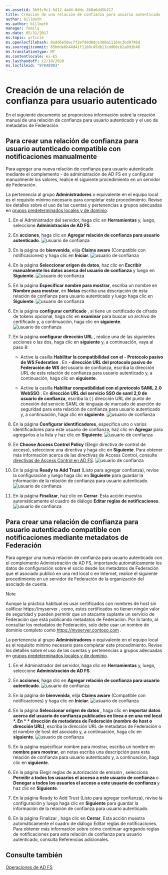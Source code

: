 ```yaml
---
ms.assetid: 5b9fc9c1-5d12-4ad4-8ddc-3b8a6d45b217
title: Creación de una relación de confianza para usuario autenticado
author: billmath
ms.author: billmath
manager: femila
ms.date: 05/31/2017
ms.topic: article
ms.openlocfilehash: 0add6e50ec7f2efd0d8dce380a11164c3bd9796d
ms.sourcegitcommit: 65b6de6b44d41f1180c45db11cdd60cb2a093b46
ms.translationtype: MT
ms.contentlocale: es-ES
ms.lasthandoff: 12/10/2020
ms.locfileid: "97048903"
---
```

# <a name="create-a-relying-party-trust"></a>Creación de una relación de confianza para usuario autenticado


En el siguiente documento se proporciona información sobre la creación manual de una relación de confianza para usuario autenticado y el uso de metadatos de Federación.

## <a name="to-create-a-claims-aware-relying-party-trust-manually"></a>Para crear una relación de confianza para usuario autenticado compatible con notificaciones manualmente

Para agregar una nueva relación de confianza para usuario autenticado mediante el complemento \- de administración de AD FS en y configurar manualmente los valores, realice el siguiente procedimiento en un servidor de Federación.

La pertenencia al grupo **Administradores** o equivalente en el equipo local es el requisito mínimo necesario para completar este procedimiento.  Revise los detalles sobre el uso de las cuentas y pertenencias a grupos adecuadas en [grupos predeterminados locales y de dominio](https://go.microsoft.com/fwlink/?LinkId=83477).

1. En el Administrador del servidor, haga clic en **Herramientas** y, luego, seleccione **Administración de AD FS**.

2.  En **acciones**, haga clic en **Agregar relación de confianza para usuario autenticado**.
![usuario de confianza](media/Create-a-Relying-Party-Trust/addtrust1.PNG)

3.  En la página de **bienvenida**, elija **Claims aware** (Compatible con notificaciones) y haga clic en **Iniciar**.
![usuario de confianza](media/Create-a-Relying-Party-Trust/addtrust2.PNG)

4.  En la página **Seleccionar origen de datos**, haz clic en **Escribir manualmente los datos acerca del usuario de confianza** y luego en **Siguiente**.
![usuario de confianza](media/Create-a-Relying-Party-Trust/addtrust3.PNG)

5.  En la página **Especificar nombre para mostrar**, escriba un nombre en **Nombre para mostrar**, en **Notas** escriba una descripción de esta relación de confianza para usuario autenticado y luego haga clic en **Siguiente**.
![usuario de confianza](media/Create-a-Relying-Party-Trust/addtrust4.PNG)

6. En la página **configurar certificado** , si tiene un certificado de cifrado de tokens opcional, haga clic en **examinar** para buscar un archivo de certificado y, a continuación, haga clic en **siguiente**.
![usuario de confianza](media/Create-a-Relying-Party-Trust/addtrust5.PNG)

7.  En la página **configurar dirección URL** , realice una de las siguientes acciones o las dos, haga clic en **siguiente** y, a continuación, vaya al paso 8:

    -   Active la casilla **Habilitar la compatibilidad con el \- Protocolo pasivo de WS Federation** . En **\- dirección URL del protocolo pasivo de Federación de WS** del usuario de confianza, escriba la dirección URL de esta relación de confianza para usuario autenticado y, a continuación, haga clic en **siguiente**.

    -   Active la casilla **Habilitar compatibilidad con el protocolo SAML 2.0 WebSSO** . En **dirección URL del servicio SSO de saml 2,0 de usuario de confianza**, escriba la \( \) dirección URL del punto de conexión del servicio SAML de lenguaje de marcado de aserción de seguridad para esta relación de confianza para usuario autenticado y, a continuación, haga clic en **siguiente**.
![usuario de confianza](media/Create-a-Relying-Party-Trust/addtrust6.PNG)

8. En la página **Configurar identificadores**, especifica uno o varios identificadores para este usuario de confianza, haz clic en **Agregar** para agregarlos a la lista y haz clic en **Siguiente**.
![usuario de confianza](media/Create-a-Relying-Party-Trust/addtrust8.PNG)

9.  En **Choose Access Control Policy** (Elegir directiva de control de acceso), seleccione una directiva y haga clic en **Siguiente**.  Para obtener más información acerca de las directivas de Access Control, consulte [directivas de Access Control en AD FS](Access-Control-Policies-in-AD-FS.md).
![usuario de confianza](media/Create-a-Relying-Party-Trust/addtrust9.PNG)

10. En la página **Ready to Add Trust** (Listo para agregar confianza), revise la configuración y luego haga clic en **Siguiente** para guardar la información de la relación de confianza para usuario autenticado.
   ![usuario de confianza](media/Create-a-Relying-Party-Trust/addtrust10.PNG)
11. En la página **Finalizar**, haz clic en **Cerrar**. Esta acción muestra automáticamente el cuadro de diálogo **Editar reglas de notificaciones**.
![usuario de confianza](media/Create-a-Relying-Party-Trust/addtrust11.PNG)

## <a name="to-create-a-claims-aware-relying-party-trust-using-federation-metadata"></a>Para crear una relación de confianza para usuario autenticado compatible con notificaciones mediante metadatos de Federación

Para agregar una nueva relación de confianza para usuario autenticado con el complemento Administración de AD FS, importando automáticamente los datos de configuración sobre el socio desde los metadatos de Federación que el asociado publicó en una red local o en Internet, realice el siguiente procedimiento en un servidor de Federación de la organización del asociado de cuenta.

>[!NOTE]
>Aunque la práctica habitual es usar certificados con nombres de host sin calificar https://myserver , como, estos certificados no tienen ningún valor de seguridad y pueden permitir que un atacante suplante un servicio de Federación que está publicando metadatos de Federación. Por lo tanto, al consultar los metadatos de Federación, solo debe usar un nombre de dominio completo como https://myserver.contoso.com .

La pertenencia al grupo **Administradores** o equivalente en el equipo local es el requisito mínimo necesario para completar este procedimiento.  Revise los detalles sobre el uso de las cuentas y pertenencias a grupos adecuadas en [grupos predeterminados locales y de dominio](https://go.microsoft.com/fwlink/?LinkId=83477).


1. En el Administrador del servidor, haga clic en **Herramientas** y, luego, seleccione **Administración de AD FS**.

2. En **acciones**, haga clic en **Agregar relación de confianza para usuario autenticado**.
   ![usuario de confianza](media/Create-a-Relying-Party-Trust/addtrust1.PNG)

3. En la página de **bienvenida**, elija **Claims aware** (Compatible con notificaciones) y haga clic en **Iniciar**.
   ![usuario de confianza](media/Create-a-Relying-Party-Trust/addtrust2.PNG)

4. En la página **Seleccionar origen de datos** , haga clic en <strong>importar datos acerca del usuario de confianza publicados en línea o en una red local *. En * * dirección de metadatos de Federación (nombre de host o dirección URL)</strong>, escriba la dirección URL de metadatos de Federación o el nombre de host del asociado y, a continuación, haga clic en **siguiente**.
   ![usuario de confianza](media/Create-a-Relying-Party-Trust/addtrust12.PNG)

5. En la página especificar nombre para mostrar, escriba un nombre en **nombre para mostrar**, en notas escriba una descripción para esta relación de confianza para usuario autenticado y, a continuación, haga clic en **siguiente**.

6. En la página Elegir reglas de autorización de emisión , selecciona **Permitir a todos los usuarios el acceso a este usuario de confianza** o **Denegar a todos los usuarios el acceso a este usuario de confianza** y haz clic en **Siguiente**.

7. En la página Ready to Add Trust (Listo para agregar confianza), revise la configuración y luego haga clic en **Siguiente** para guardar la información de la relación de confianza para usuario autenticado.

8. En la página Finalizar , haga clic en **Cerrar**. Esta acción muestra automáticamente el cuadro de diálogo Editar reglas de notificaciones. Para obtener más información sobre cómo continuar agregando reglas de notificaciones para esta relación de confianza para usuario autenticado, consulta Referencias adicionales.




## <a name="see-also"></a>Consulte también
[Operaciones de AD FS](../ad-fs-operations.md)
